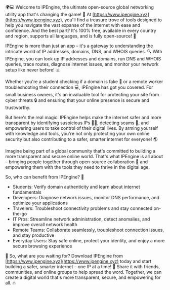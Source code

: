 🌍💻 Welcome to IPEngine, the ultimate open-source global networking utility app that's changing the game! 🚀 At [https://www.ipengine.xyz](https://www.ipengine.xyz), you'll find a treasure trove of tools designed to help you navigate the vast expanse of the internet with ease and confidence. And the best part? It's 100% free, available in every country and region, supports all languages, and is fully open-source! 📡

IPEngine is more than just an app – it's a gateway to understanding the intricate world of IP addresses, domains, DNS, and WHOIS queries. 🔍 With IPEngine, you can look up IP addresses and domains, run DNS and WHOIS queries, trace routes, diagnose internet issues, and monitor your network setup like never before! 📊

Whether you're a student checking if a domain is fake 🤔 or a remote worker troubleshooting their connection 💻, IPEngine has got you covered. For small business owners, it's an invaluable tool for protecting your site from cyber threats 🔒 and ensuring that your online presence is secure and trustworthy.

But here's the real magic: IPEngine helps make the internet safer and more transparent by identifying suspicious IPs 🕵️‍♀️, detecting scams 💸, and empowering users to take control of their digital lives. By arming yourself with knowledge and tools, you're not only protecting your own online security but also contributing to a safer, smarter internet for everyone! 🌎

Imagine being part of a global community that's committed to building a more transparent and secure online world. That's what IPEngine is all about – bringing people together through open-source collaboration 🤝 and empowering them with the tools they need to thrive in the digital age.

So, who can benefit from IPEngine? 🤔

* Students: Verify domain authenticity and learn about internet fundamentals
* Developers: Diagnose network issues, monitor DNS performance, and optimize your applications
* Travelers: Troubleshoot connectivity problems and stay connected on-the-go
* IT Pros: Streamline network administration, detect anomalies, and improve overall network health
* Remote Teams: Collaborate seamlessly, troubleshoot connection issues, and stay productive
* Everyday Users: Stay safe online, protect your identity, and enjoy a more secure browsing experience

🎉 So, what are you waiting for? Download IPEngine from [https://www.ipengine.xyz](https://www.ipengine.xyz) today and start building a safer, smarter internet – one IP at a time! 🌟 Share it with friends, communities, and online groups to help spread the word. Together, we can create a digital world that's more transparent, secure, and empowering for all. 🔥